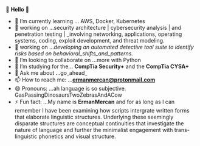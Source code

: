  👋      **Hello** 👋



- 🌱 I’m currently learning ... AWS, Docker, Kubernetes 
- 🔭 working on ...security architecture | cybersecurity analysis | and penetration testing | _involving networking, applications, operating systems, coding, exploit development, and threat modeling.
- 🔭 working on ..._developing an automated detective tool suite to identify risks based on behavioral_shifts_and_patterns._
- 👯 I’m looking to collaborate on ...more with Python
- 🤔 I’m studying for the... **CompTia Security+** and the **CompTia CYSA+** 
- 💬 Ask me about ...go_ahead_
- 📫 How to reach me: ...**ermanmercan@protonmail.com**
- 😄 Pronouns: ...ah language is so subjective. GasPassingDinosaursTwoZebrasAndACow
- ⚡ Fun fact: ...My name is **ErmanMercan** and for as long as I can remember I have been examining how scripts intergrate written forms that elaborate linguistic structures. Underlying these seemingly disparate structures are conceptual continuities that investigate the nature of language and further the minimalist engagement with trans-linguistic phonetics and visual structure.
